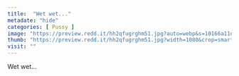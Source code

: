 ```yaml
---
title:  "Wet wet..."
metadate: "hide"
categories: [ Pussy ]
image: "https://preview.redd.it/hh2qfugrghm51.jpg?auto=webp&s=10166a11ddfd84f7c6f05af165bd8bab22068c41"
thumb: "https://preview.redd.it/hh2qfugrghm51.jpg?width=1080&crop=smart&auto=webp&s=1afb6698deedcf7b722f97feb4b32fe31a81f52e"
visit: ""
---
```

Wet wet...
